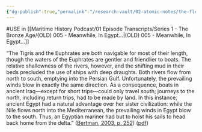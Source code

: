 ```yaml
---
{"dg-publish":true,"permalink":"/research-vault/02-atomic-notes/the-flow-and-wind-patterns-differ-between-the-tigris-and-euphrates-and-the-nile/"}
---
```


#USE in [[Maritime History Podcast/01 Episode Transcripts/Series 1 - The Bronze Age/(OLD) 005 - Meanwhile, In Egypt...\|(OLD) 005 - Meanwhile, In Egypt...]]

“The Tigris and the Euphrates are both navigable for most of their length, though the waters of the Euphrates are gentler and friendlier to boats. The relative shallowness of the rivers, however, and the shifting mud in their beds precluded the use of ships with deep draughts. Both rivers flow from north to south, emptying into the Persian Gulf. Unfortunately, the prevailing winds blow in exactly the same direction. As a consequence, boats in ancient Iraq—except for short trips—could only travel south; journeys to the north, including return trips, had to be made by land. In this instance, ancient Egypt had a natural advantage over her sister civilization: while the Nile flows north into the Mediterranean, the prevailing winds in Egypt blow to the south. Thus, an Egyptian mariner had but to hoist his sails to head back home from the delta.” ([Bertman, 2003, p. 252](zotero://select/library/items/YPMHZBXL)) ([pdf](zotero://open-pdf/library/items/X3CHJ4P3?page=265&annotation=HHPG6Q44))